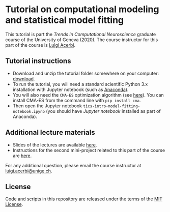 # Tutorial on computational modeling and statistical model fitting

This tutorial is part the *Trends in Computational Neuroscience* graduate course of the University of Geneva (2020). The course instructor for this part of the course is [Luigi Acerbi](http://luigiacerbi.com/).

## Tutorial instructions

- Download and unzip the tutorial folder somewhere on your computer: [download](https://github.com/lacerbi/tics-2020-tutorial/archive/master.zip).
- To run the tutorial, you will need a standard scientific Python 3.x installation with Jupyter notebook (such as [Anaconda](https://www.anaconda.com/distribution/)). 
- You will also need the `CMA-ES` optimization algorithm (see [here](https://github.com/CMA-ES/pycma)). You can install CMA-ES from the command line with `pip install cma`.
- Then open the Jupyter notebook `tics-intro-model-fitting-notebook.ipynb` (you should have *Jupyter notebook* installed as part of Anaconda).

## Additional lecture materials

- Slides of the lectures are available [here](https://github.com/lacerbi/tics-2020-tutorial/blob/master/TICS-Mini-project-2-instructions.pdf).
- Instructions for the second mini-project related to this part of the course are [here](https://github.com/lacerbi/tics-2020-tutorial/blob/master/Acerbi-TICS-2020-slides.pdf).

For any additional question, please email the course instructor at luigi.acerbi@unige.ch.

## License

Code and scripts in this repository are released under the terms of the [MIT License](https://github.com/lacerbi/tics-2020-tutorial/blob/master/LICENSE).


